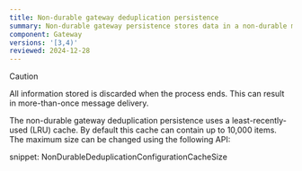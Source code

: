 ```yaml
---
title: Non-durable gateway deduplication persistence
summary: Non-durable gateway persistence stores data in a non-durable manner
component: Gateway
versions: '[3,4)'
reviewed: 2024-12-28
---
```


> [!CAUTION]
> All information stored is discarded when the process ends. This can result in more-than-once message delivery.

The non-durable gateway deduplication persistence uses a least-recently-used (LRU) cache. By default this cache can contain up to 10,000 items. The maximum size can be changed using the following API:

snippet: NonDurableDeduplicationConfigurationCacheSize
